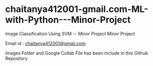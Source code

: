 # chaitanya412001-gmail.com-ML-with-Python---Minor-Project
Image Classification Using SVM -- Minor Project
Minor Project

Email id : chaitanya412001@gmail.com

Images Folder and Google Collab File has been include in this Github Repository
